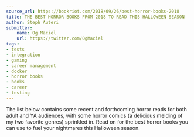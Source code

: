 ```yaml
---
source_url: https://bookriot.com/2018/09/26/best-horror-books-2018
title: THE BEST HORROR BOOKS FROM 2018 TO READ THIS HALLOWEEN SEASON
author: Steph Auteri
submitter:
    name: Og Maciel
    url: https://twitter.com/OgMaciel
tags:
- tests
- integration
- gaming
- career management
- docker
- horror books
- books
- career
- testing
---
```


The list below contains some recent and forthcoming horror reads for both adult and YA audiences, with some horror comics (a delicious melding of my two favorite genres) sprinkled in. Read on for the best horror books you can use to fuel your nightmares this Halloween season.
